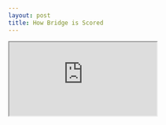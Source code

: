 ```yaml
---
layout: post
title: How Bridge is Scored
---
```

<iframe src="https://docs.google.com/document/d/e/2PACX-1vSe0mcktTG_xdGPQ5xn9wR4SJ2YSH_1aR2gwht_HQWHmjNczFHd2wUdBtphiwBxGAWIhs0tlAgOwrGk/pub?embedded=true" class="gdoc">
</iframe>
